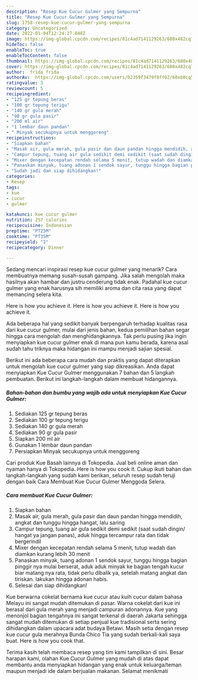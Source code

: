 ```yaml
---
description: "Resep Kue Cucur Gulmer yang Sempurna"
title: "Resep Kue Cucur Gulmer yang Sempurna"
slug: 1758-resep-kue-cucur-gulmer-yang-sempurna
category: Uncategorized
date: 2022-01-04T12:24:27.048Z
image: https://img-global.cpcdn.com/recipes/81c4ad7141129263/680x482cq70/kue-cucur-gulmer-foto-resep-utama.jpg
hideToc: false
enableToc: true
enableTocContent: false
thumbnail: https://img-global.cpcdn.com/recipes/81c4ad7141129263/680x482cq70/kue-cucur-gulmer-foto-resep-utama.jpg
cover: https://img-global.cpcdn.com/recipes/81c4ad7141129263/680x482cq70/kue-cucur-gulmer-foto-resep-utama.jpg
author:  frida frida
authorAv:  https://img-global.cpcdn.com/users/b2359f3479f0ff02/60x60cq50/avatar.jpg
ratingvalue: 3
reviewcount: 5
recipeingredient:
- "125 gr tepung beras"
- "100 gr tepung terigu"
- "140 gr gula merah"
- "90 gr gula pasir"
- "200 ml air"
- "1 lembar daun pandan"
- " Minyak secukupnya untuk menggoreng"
recipeinstructions:
- "Siapkan bahan"
- "Masak air, gula merah, gula pasir dan daun pandan hingga mendidih, angkat dan tunggu hingga hangat, lalu saring"
- "Campur tepung, tuang air gula sedikit demi sedikit (saat sudah dingin/ hangat ya jangan panas), aduk hingga tercampur rata dan tidak bergerindil"
- "Mixer dengan kecepatan rendah selama 5 menit, tutup wadah dan diamkan kurang lebih 30 menit"
- "Panaskan minyak, tuang adonan 1 sendok sayur, tunggu hingga bagian pinggir nya mulai berserat, aduk aduk minyak ke bagian tengah kucur biar matang nya rata, tidak perlu dibalik ya, setelah matang angkat dan tiriskan. lakukan hingga adonan habis."
- "Sudah jadi dan siap dihidangkan!"
categories:
- Resep
tags:
- kue
- cucur
- gulmer

katakunci: kue cucur gulmer 
nutrition: 257 calories
recipecuisine: Indonesian
preptime: "PT25M"
cooktime: "PT35M"
recipeyield: "2"
recipecategory: Dinner

---
```



Sedang mencari inspirasi resep kue cucur gulmer yang menarik? Cara membuatnya memang susah-susah gampang. Jika salah mengolah maka hasilnya akan hambar dan justru cenderung tidak enak. Padahal kue cucur gulmer yang enak harusnya sih memiliki aroma dan cita rasa yang dapat memancing selera kita.


Here is how you achieve it. Here is how you achieve it. Here is how you achieve it.

Ada beberapa hal yang sedikit banyak berpengaruh terhadap kualitas rasa dari kue cucur gulmer, mulai dari jenis bahan, kedua pemilihan bahan segar hingga cara mengolah dan menghidangkannya. Tak perlu pusing jika ingin menyiapkan kue cucur gulmer enak di mana pun kamu berada, karena asal sudah tahu triknya maka hidangan ini mampu menjadi sajian spesial.


Berikut ini ada beberapa cara mudah dan praktis yang dapat diterapkan untuk mengolah kue cucur gulmer yang siap dikreasikan. Anda dapat menyiapkan Kue Cucur Gulmer menggunakan 7 bahan dan 5 langkah pembuatan. Berikut ini langkah-langkah dalam membuat hidangannya.

<!--inarticleads1-->

##### Bahan-bahan dan bumbu yang wajib ada untuk menyiapkan Kue Cucur Gulmer:

1. Sediakan 125 gr tepung beras
1. Sediakan 100 gr tepung terigu
1. Sediakan 140 gr gula merah
1. Sediakan 90 gr gula pasir
1. Siapkan 200 ml air
1. Gunakan 1 lembar daun pandan
1. Persiapkan  Minyak secukupnya untuk menggoreng


Cari produk Kue Basah lainnya di Tokopedia. Jual beli online aman dan nyaman hanya di Tokopedia. Here is how you cook it. Cukup ikuti bahan dan langkah-langkah yang sudah kami berikan, seluruh resep sudah teruji dengan baik Cara Membuat Kue Cucur Gulmer Menggoda Selera. 

<!--inarticleads2-->

##### Cara membuat Kue Cucur Gulmer:

1. Siapkan bahan
1. Masak air, gula merah, gula pasir dan daun pandan hingga mendidih, angkat dan tunggu hingga hangat, lalu saring
1. Campur tepung, tuang air gula sedikit demi sedikit (saat sudah dingin/ hangat ya jangan panas), aduk hingga tercampur rata dan tidak bergerindil
1. Mixer dengan kecepatan rendah selama 5 menit, tutup wadah dan diamkan kurang lebih 30 menit
1. Panaskan minyak, tuang adonan 1 sendok sayur, tunggu hingga bagian pinggir nya mulai berserat, aduk aduk minyak ke bagian tengah kucur biar matang nya rata, tidak perlu dibalik ya, setelah matang angkat dan tiriskan. lakukan hingga adonan habis.
1. Selesai dan siap dihidangkan!

Kue berwarna cokelat bernama kue cucur atau kuih cucur dalam bahasa Melayu ini sangat mudah ditemukan di pasar. Warna cokelat dari kue ini berasal dari gula merah yang menjadi campuran adonannya. Kue yang menonjol bagian tengahnya ini sangat terkenal di daerah Jakarta sehingga sangat mudah ditemukan di setiap penjual kue tradisional serta sering dihidangkan dalam upacara adat budaya Betawi. Masih setia dengan resep kue cucur gula merahnya Bunda Chico Tia yang sudah berkali-kali saya buat. Here is how you cook that. 

Terima kasih telah membaca resep yang tim kami tampilkan di sini. Besar harapan kami, olahan Kue Cucur Gulmer yang mudah di atas dapat membantu anda menyiapkan hidangan yang enak untuk keluarga/teman maupun menjadi ide dalam berjualan makanan. Selamat menikmati
